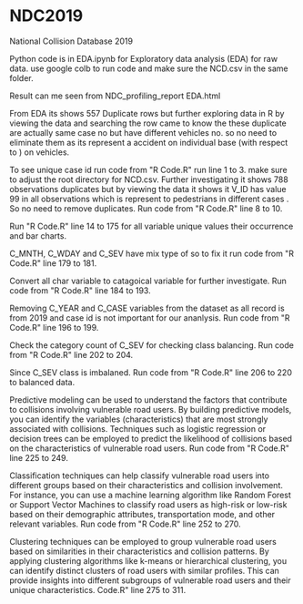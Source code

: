 # NDC2019
National Collision Database 2019

Python code is in EDA.ipynb for Exploratory data analysis (EDA) for raw data. use google colb to run code and make sure the NCD.csv in the same folder.

Result can me seen from NDC_profiling_report EDA.html

From EDA its shows 557 Duplicate rows but further exploring data in R by viewing the data and searching the row came to know the these duplicate are actually same case no but have different vehicles no. so no need to eliminate them as its represent a accident on individual  base (with respect to ) on vehicles.

To see unique case id run code from "R Code.R" run line 1 to 3. make sure to adjust the root directory for NCD.csv.
Further investigating it shows 788 observations duplicates but by viewing the data it shows it V_ID has value 99 in all observations  which is represent to pedestrians in different cases . So no need to remove duplicates. Run code from "R Code.R"  line 8 to 10.

Run "R Code.R"  line 14 to 175 for all variable unique values their occurrence and bar charts.

C_MNTH, C_WDAY and C_SEV have mix type of so to fix it run code from "R Code.R"  line 179 to 181.

Convert all char variable to catagoical variable for further investigate. Run code from "R Code.R"  line 184 to 193.

Removing  C_YEAR and C_CASE variables from the dataset as all record is from 2019 and case id is not important for our ananlysis. Run code from "R Code.R"  line 196 to 199.

Check the category count of C_SEV for checking class balancing. Run code from "R Code.R"  line 202 to 204.

Since C_SEV class is imbalaned. Run code from "R Code.R"  line 206 to 220 to balanced data. 

Predictive modeling can be used to understand the factors that contribute to collisions involving vulnerable road users. By building predictive models, you can identify the variables (characteristics) that are most strongly associated with collisions. Techniques such as logistic regression or decision trees can be employed to predict the likelihood of collisions based on the characteristics of vulnerable road users.  Run code from "R Code.R"  line 225 to 249.

Classification techniques can help classify vulnerable road users into different groups based on their characteristics and collision involvement. For instance, you can use a machine learning algorithm like Random Forest or Support Vector Machines to classify road users as high-risk or low-risk based on their demographic attributes, transportation mode, and other relevant variables. Run code from "R Code.R"  line 252 to 270.

Clustering techniques can be employed to group vulnerable road users based on similarities in their characteristics and collision patterns. By applying clustering algorithms like k-means or hierarchical clustering, you can identify distinct clusters of road users with similar profiles. This can provide insights into different subgroups of vulnerable road users and their unique characteristics. Code.R"  line 275 to 311.
